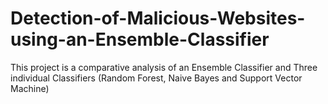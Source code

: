 # Detection-of-Malicious-Websites-using-an-Ensemble-Classifier
This project is a comparative analysis of an Ensemble Classifier and Three individual Classifiers (Random Forest, Naive Bayes and Support Vector  Machine)
